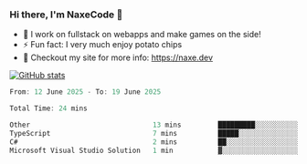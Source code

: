 ### Hi there, I'm NaxeCode 👋
- 🔭 I work on fullstack on webapps and make games on the side!
- ⚡ Fun fact: I very much enjoy potato chips
- 🔋 Checkout my site for more info: https://naxe.dev

[![GitHub stats](https://github-readme-stats.vercel.app/api?username=naxecode&theme=onedark)](https://naxe.dev)

<!--START_SECTION:waka-->

```csharp
From: 12 June 2025 - To: 19 June 2025

Total Time: 24 mins

Other                              13 mins         █████████░░░░░░░░░░░░░░░░   35.74 %
TypeScript                         7 mins          █████░░░░░░░░░░░░░░░░░░░░   19.49 %
C#                                 2 mins          ██░░░░░░░░░░░░░░░░░░░░░░░   07.84 %
Microsoft Visual Studio Solution   1 min           ▓░░░░░░░░░░░░░░░░░░░░░░░░   02.65 %
```

<!--END_SECTION:waka-->



<!--
**NaxeCode/NaxeCode** is a ✨ _special_ ✨ repository because its `README.md` (this file) appears on your GitHub profile.

Here are some ideas to get you started:

- 🔭 I’m currently working on Web apps for indie games!
- 🌱 I’m currently mastering C#
- 👯 I’m looking to collaborate on ...
- 🤔 I’m looking for help with ...
- 💬 Ask me about ...
- 📫 How to reach me: ...
- 😄 Pronouns: ...
- ⚡ Fun fact: I love chips
-->
